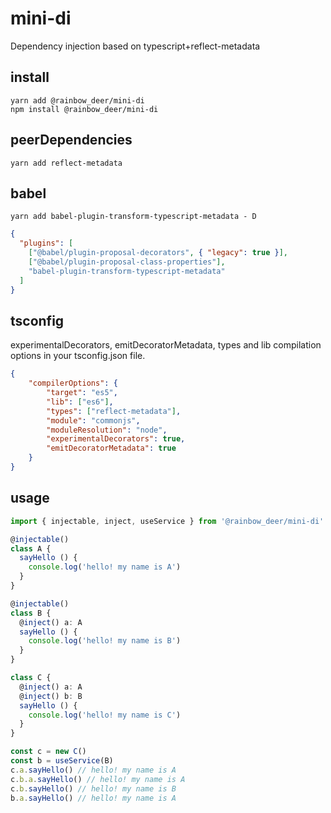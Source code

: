 # mini-di
Dependency injection based on typescript+reflect-metadata

## install
```shell
yarn add @rainbow_deer/mini-di
npm install @rainbow_deer/mini-di
```
## peerDependencies
```shell
yarn add reflect-metadata
```
## babel
```shell
yarn add babel-plugin-transform-typescript-metadata - D
```
```json
{
  "plugins": [
    ["@babel/plugin-proposal-decorators", { "legacy": true }],
    ["@babel/plugin-proposal-class-properties"],
    "babel-plugin-transform-typescript-metadata"
  ]
}
```
## tsconfig
experimentalDecorators, emitDecoratorMetadata, types and lib compilation options in your tsconfig.json file.
```json
{
    "compilerOptions": {
        "target": "es5",
        "lib": ["es6"],
        "types": ["reflect-metadata"],
        "module": "commonjs",
        "moduleResolution": "node",
        "experimentalDecorators": true,
        "emitDecoratorMetadata": true
    }
}
```
## usage
```ts
import { injectable, inject, useService } from '@rainbow_deer/mini-di'

@injectable()
class A {
  sayHello () {
    console.log('hello! my name is A')
  }
}

@injectable()
class B {
  @inject() a: A
  sayHello () {
    console.log('hello! my name is B')
  }
}

class C {
  @inject() a: A
  @inject() b: B
  sayHello () {
    console.log('hello! my name is C')
  }
}

const c = new C()
const b = useService(B)
c.a.sayHello() // hello! my name is A
c.b.a.sayHello() // hello! my name is A
c.b.sayHello() // hello! my name is B
b.a.sayHello() // hello! my name is A
```
